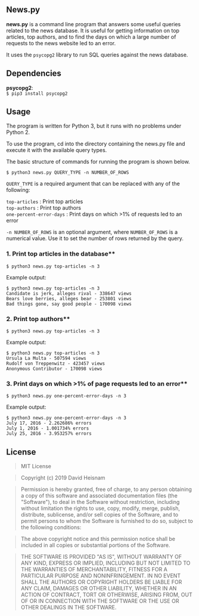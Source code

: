 ## News.py

**news.py** is a command line program that answers some useful queries related to the news database. It is useful for getting information on top articles, top authors, and to find the days on which a large number of requests to the news website led to an error.

It uses the `psycopg2` library to run SQL queries against the news database.

## Dependencies

**psycopg2**:  
`$ pip3 install psycopg2`

## Usage

The program is written for Python 3, but it runs with no problems under Python 2.

To use the program, cd into the directory containing the news.py file and execute it with the available query types.

The basic structure of commands for running the program is shown below.

`$ python3 news.py QUERY_TYPE -n NUMBER_OF_ROWS`

`QUERY_TYPE` is a required argument that can be replaced with any of the following:

`top-articles` : Print top articles  
`top-authors` : Print top authors  
`one-percent-error-days` : Print days on which >1% of requests led to an error

`-n NUMBER_OF_ROWS` is an optional argument, where `NUMBER_OF_ROWS` is a numerical value. Use it to set the number of rows returned by the query.

### 1. Print top articles in the database**
`$ python3 news.py top-articles -n 3`

Example output:

    $ python3 news.py top-articles -n 3
    Candidate is jerk, alleges rival - 338647 views
    Bears love berries, alleges bear - 253801 views
    Bad things gone, say good people - 170098 views

### 2. Print top authors**

`$ python3 news.py top-articles -n 3`

Example output:

    $ python3 news.py top-articles -n 3
    Ursula La Multa - 507594 views
    Rudolf von Treppenwitz - 423457 views
    Anonymous Contributor - 170098 views

### 3. Print days on which >1% of page requests led to an error**

`$ python3 news.py one-percent-error-days -n 3`

Example output:

    $ python3 news.py one-percent-error-days -n 3
    July 17, 2016 - 2.262686% errors
    July 1, 2016 - 1.001734% errors
    July 25, 2016 - 3.953257% errors

## License
> MIT License

> Copyright (c) 2019 David Heisnam

> Permission is hereby granted, free of charge, to any person obtaining a copy
of this software and associated documentation files (the "Software"), to deal
in the Software without restriction, including without limitation the rights
to use, copy, modify, merge, publish, distribute, sublicense, and/or sell
copies of the Software, and to permit persons to whom the Software is
furnished to do so, subject to the following conditions:

> The above copyright notice and this permission notice shall be included in all
copies or substantial portions of the Software.

> THE SOFTWARE IS PROVIDED "AS IS", WITHOUT WARRANTY OF ANY KIND, EXPRESS OR
IMPLIED, INCLUDING BUT NOT LIMITED TO THE WARRANTIES OF MERCHANTABILITY,
FITNESS FOR A PARTICULAR PURPOSE AND NONINFRINGEMENT. IN NO EVENT SHALL THE
AUTHORS OR COPYRIGHT HOLDERS BE LIABLE FOR ANY CLAIM, DAMAGES OR OTHER
LIABILITY, WHETHER IN AN ACTION OF CONTRACT, TORT OR OTHERWISE, ARISING FROM,
OUT OF OR IN CONNECTION WITH THE SOFTWARE OR THE USE OR OTHER DEALINGS IN THE
SOFTWARE.
